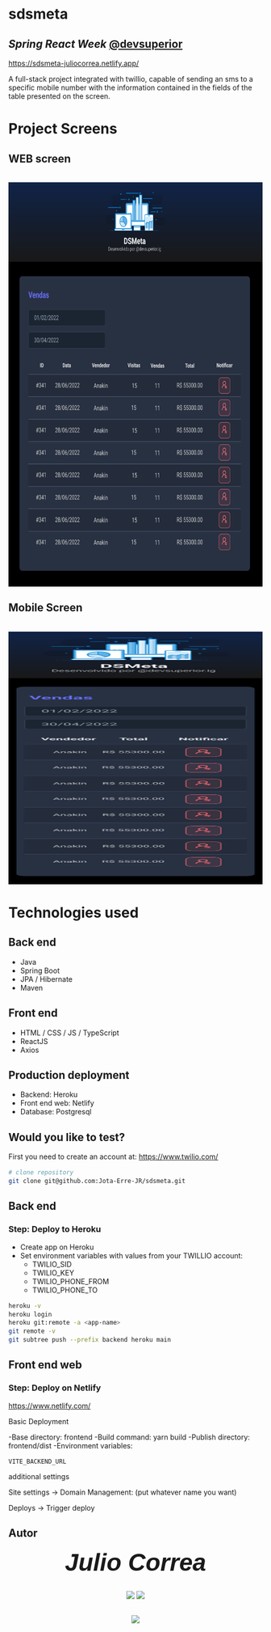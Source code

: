 # sdsmeta

## ***Spring React Week*** [@devsuperior](https://devsuperior.com.br/)

https://sdsmeta-juliocorrea.netlify.app/

<div aling = "jusify">

A full-stack project integrated with twillio, capable of sending an sms to a specific mobile number with the information contained in the fields of the table presented on the screen.
</div>

# Project Screens
## WEB screen
<div style="display: inline_block"><br>
  <img align="center" alt="WEB-SCREEN" height="800" width="1200" src="https://github.com/Jota-Erre-JR/sdsmeta/blob/main/assets/img/sdsmetaweb.svg">
  </div>
  
## Mobile Screen
<div style="display: inline_block"><br>
  <img align="center" alt="WEB-SCREEN" height="500" width="800" src="https://github.com/Jota-Erre-JR/sdsmeta/blob/main/assets/img/sdsmetamobile.svg">
  </div>

# Technologies used
## Back end
- Java
- Spring Boot
- JPA / Hibernate
- Maven
## Front end
- HTML / CSS / JS / TypeScript
- ReactJS
- Axios
## Production deployment
- Backend: Heroku
- Front end web: Netlify
- Database: Postgresql
## Would you like to test?

First you need to create an account at:
https://www.twilio.com/

```bash
# clone repository
git clone git@github.com:Jota-Erre-JR/sdsmeta.git
```

## Back end
### Step: Deploy to Heroku

- Create app on Heroku
- Set environment variables with values from your TWILLIO account:
  - TWILIO_SID
  - TWILIO_KEY
  - TWILIO_PHONE_FROM
  - TWILIO_PHONE_TO

```bash
heroku -v
heroku login
heroku git:remote -a <app-name>
git remote -v
git subtree push --prefix backend heroku main
```

## Front end web
### Step: Deploy on Netlify

https://www.netlify.com/

Basic Deployment

-Base directory: frontend
-Build command: yarn build
-Publish directory: frontend/dist
-Environment variables:

```
VITE_BACKEND_URL
```

additional settings

Site settings -> Domain Management: (put whatever name you want)

Deploys -> Trigger deploy

## Autor

<div align="center">
<font size="100px" face="Arial"><b><i>Julio Correa</b></i></font>
</div> 

##

<div align="center">
<a href = "https://github.com/Jota-Erre-JR" target="_blank"><img src = "https://img.shields.io/badge/GitHub-100000?style=for-the-badge&logo=github&logoColor=white" target="_blank"></a>
<a href = "https://www.linkedin.com/in/julio-cesar-correa" target="_blank"><img src = "https://img.shields.io/badge/LinkedIn-0077B5?style=for-the-badge&logo=linkedin&logoColor=white" target="_blank"></a>
</div>

##

<div align="center">
  <a href="https://github.com/Jota-Erre-JR/sdsmeta">
  <img height="180em" src="https://github-readme-stats.vercel.app/api/top-langs/?username=Jota-Erre-JR&layout=compact&langs_count=7&theme=dracula"/>
    </div>
